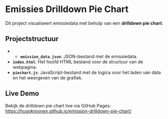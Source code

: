 # Emissies Drilldown Pie Chart

Dit project visualiseert emissiedata met behulp van een **drilldown pie chart**. 

## Projectstructuur
- - **`emission_data.json`**: JSON-bestand met de emissiedata.
- **`index.html`**: Het hoofd HTML bestand voor de structuur van de webpagina. 
- **`piechart.js`**: JavaScript-bestand met de logica voor het laden van data en het weergeven van de grafiek.

## Live Demo
Bekijk de drilldown pie chart live via GitHub Pages:  
https://hugokroonen.github.io/emission-drilldown-pie-chart/
